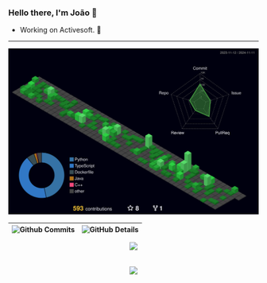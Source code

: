 ### Hello there, I'm João 👋
- Working on Activesoft. 🦾
---

![Status](./profile-3d-contrib/profile-night-green.svg)
  

  
 | ![Github Commits](https://github-profile-summary-cards.vercel.app/api/cards/productive-time?username=joapedu&theme=dracula&utcOffset=-3) | ![GitHub Details](https://github-profile-summary-cards.vercel.app/api/cards/profile-details?username=joapedu&theme=dracula) |  
 | ----------- | ----------- |


 
  <div align="center" >
<a href="https://skillicons.dev">
  <img src="https://skillicons.dev/icons?i=angular,docker,django,react,css,tailwind,gitlab,typescript,javascript,sass,nodejs,flask,linux,mysql,kubernetes" />
</a>
  <br />

  </div>

 
##
   <div align="center" >
     <img src="https://github-profile-trophy.vercel.app/?username=joapedu&row=1&column=6&theme=dracula&margin-w=15&margin-h=15"/>
  </div>
  
